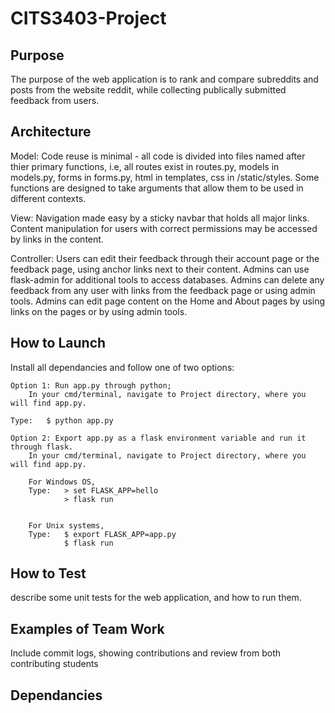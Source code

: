 # CITS3403-Project


## Purpose

The purpose of the web application is to rank and compare subreddits and posts from the website reddit, while collecting publically submitted feedback from users.

## Architecture

Model:
Code reuse is minimal - all code is divided into files named after thier primary functions, i.e, all routes exist in routes.py, models in models.py, forms in forms.py, html in templates, css in /static/styles.
Some functions are designed to take arguments that allow them to be used in different contexts.

View:
Navigation made easy by a sticky navbar that holds all major links. Content manipulation for users with correct permissions may be accessed by links in the content.

Controller:
Users can edit their feedback through their account page or the feedback page, using anchor links next to their content.
Admins can use flask-admin for additional tools to access databases.
Admins can delete any feedback from any user with links from the feedback page or using admin tools.
Admins can edit page content on the Home and About pages by using links on the pages or by using admin tools.

## How to Launch
Install all dependancies and follow one of two options:
	
	Option 1: Run app.py through python;
		In your cmd/terminal, navigate to Project directory, where you will find app.py.
		
    Type:	$ python app.py

	Option 2: Export app.py as a flask environment variable and run it through flask.
		In your cmd/terminal, navigate to Project directory, where you will find app.py.

		For Windows OS,
		Type:	> set FLASK_APP=hello
			    > flask run

		
		For Unix systems,
		Type:	$ export FLASK_APP=app.py
			    $ flask run

## How to Test

describe some unit tests for the web application, and how to run them.

## Examples of Team Work

Include commit logs, showing contributions and review from both contributing students

## Dependancies

